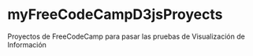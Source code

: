 # myFreeCodeCampD3jsProyects
Proyectos de FreeCodeCamp para pasar las pruebas de Visualización de Información
